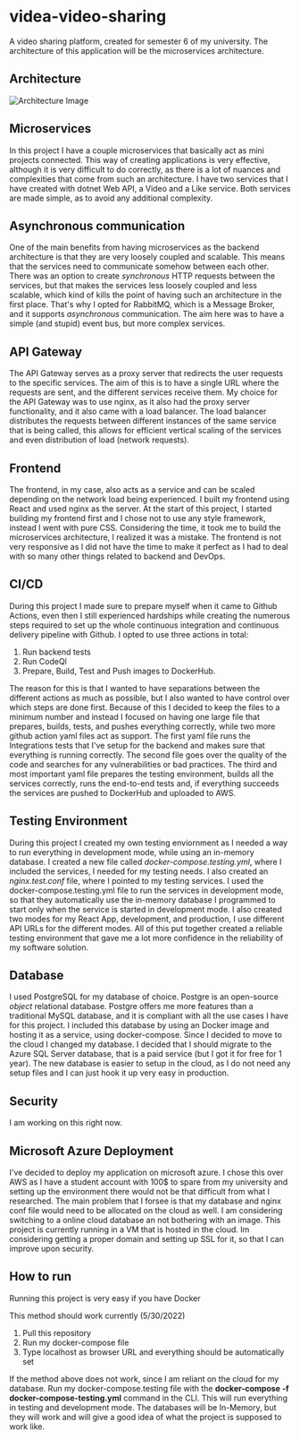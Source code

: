 # videa-video-sharing
A video sharing platform, created for semester 6 of my university. The architecture of this application will be the microservices architecture.

## Architecture
![Architecture Image](https://i.ibb.co/xzxj1Zn/Architecture-V2-drawio.png)
## Microservices
In this project I have a couple microservices that basically act as mini projects connected. This way of creating applications is very effective, although it is very difficult to do correctly, as there is a lot of nuances and complexities that come from such an architecture. I have two services that I have created with dotnet Web API, a Video and a Like service. Both services are made simple, as to avoid any additional complexity. 

## Asynchronous communication
One of the main benefits from having microservices as the backend architecture is that they are very loosely coupled and scalable. This means that the services need to communicate somehow between each other. There was an option to create *synchronous* HTTP requests between the services, but that makes the services less loosely coupled and less scalable, which kind of kills the point of having such an architecture in the first place. That's why I opted for RabbitMQ, which is a Message Broker, and it supports *asynchronous* communication. The aim here was to have a simple (and stupid) event bus, but more complex services.

## API Gateway
The API Gateway serves as a proxy server that redirects the user requests to the specific services. The aim of this is to have a single URL where the requests are sent, and the different services receive them. My choice for the API Gateway was to use nginx, as it also had the proxy server functionality, and it also came with a load balancer. The load balancer distributes the requests between different instances of the same service that is being called, this allows for efficient vertical scaling of the services and even distribution of load (network requests).

## Frontend
The frontend, in my case, also acts as a service and can be scaled depending on the network load being experienced. I built my frontend using React and used nginx as the server. At the start of this project, I started building my frontend first and I chose not to use any style framework, instead I went with pure CSS. Considering the time, it took me to build the microservices architecture, I realized it was a mistake. The frontend is not very responsive as I did not have the time to make it perfect as I had to deal with so many other things related to backend and DevOps.

## CI/CD
During this project I made sure to prepare myself when it came to Github Actions, even then I still experienced hardships while creating the numerous steps required to set up the whole continuous integration and continuous delivery pipeline with Github. I opted to use three actions in total:
1. Run backend tests
2. Run CodeQl
3. Prepare, Build, Test and Push images to DockerHub.

The reason for this is that I wanted to have separations between the different actions as much as possible, but I also wanted to have control over which steps are done first. Because of this I decided to keep the files to a minimum number and instead I focused on having one large file that prepares, builds, tests, and pushes everything correctly, while two more github action yaml files act as support. The first yaml file runs the Integrations tests that I've setup for the backend and makes sure that everything is running correctly. The second file goes over the quality of the code and searches for any vulnerabilities or bad practices. The third and most important yaml file prepares the testing environment, builds all the services correctly, runs the end-to-end tests and, if everything succeeds the services are pushed to DockerHub and uploaded to AWS.

## Testing Environment
During this project I created my own testing enviornment as I needed a way to run everything in development mode, while using an in-memory database. I created a new file called *docker-compose.testing.yml*, where I included the services, I needed for my testing needs. I also created an *nginx.test.conf* file, where I pointed to my testing services. I used the docker-compose.testing.yml file to run the services in development mode, so that they automatically use the in-memory database I programmed to start only when the service is started in development mode. I also created two modes for my React App, development, and production, I use different API URLs for the different modes. All of this put together created a reliable testing environment that gave me a lot more confidence in the reliability of my software solution.

## Database
I used PostgreSQL for my database of choice. Postgre is an open-source *object* relational database. Postgre offers me more features than a traditional MySQL database, and it is compliant with all the use cases I have for this project. I included this database by using an Docker image and hosting it as a service, using docker-compose. 
Since I decided to move to the cloud I changed my database. I decided that I should migrate to the Azure SQL Server database, that is a paid service (but I got it for free for 1 year). The new database is easier to setup in the cloud, as I do not need any setup files and I can just hook it up very easy in production.

## Security
I am working on this right now.

## Microsoft Azure Deployment
I've decided to deploy my application on microsoft azure. I chose this over AWS as I have a student account with 100$ to spare from my university and setting up the environment there would not be that difficult from what I researched. The main problem that I forsee is that my database and nginx conf file would need to be allocated on the cloud as well. I am considering switching to a online cloud database an not bothering with an image.
This project is currently running in a VM that is hosted in the cloud. Im considering getting a proper domain and setting up SSL for it, so that I can improve upon security.

## How to run
Running this project is very easy if you have Docker

This method should work currently (5/30/2022)
1. Pull this repository
2. Run my docker-compose file
3. Type localhost as browser URL and everything should be automatically set

If the method above does not work, since I am reliant on the cloud for my database. Run my docker-compose.testing file with the
**docker-compose -f docker-compose-testing.yml** command in the CLI. This will run everything in testing and development mode. The databases will be In-Memory, but they will work and will give a good idea of what the project is supposed to work like.
